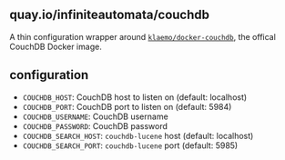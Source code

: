 ## quay.io/infiniteautomata/couchdb

A thin configuration wrapper around [`klaemo/docker-couchdb`][klaemo/docker-couchdb],
the offical CouchDB Docker image.

## configuration

- `COUCHDB_HOST`: CouchDB host to listen on (default: localhost)
- `COUCHDB_PORT`: CouchDB port to listen on (default: 5984)
- `COUCHDB_USERNAME`: CouchDB username
- `COUCHDB_PASSWORD`: CouchDB password
- `COUCHDB_SEARCH_HOST`: `couchdb-lucene` host (default: localhost)
- `COUCHDB_SEARCH_PORT`: `couchdb-lucene` port (default: 5985)

[klaemo/docker-couchdb]: https://github.com/klaemo/docker-couchdb
